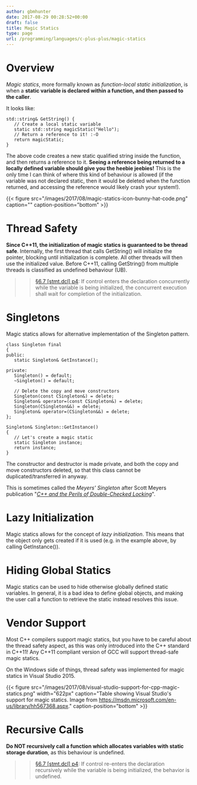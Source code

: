 ```yaml
---
author: gbmhunter
date: 2017-08-29 00:28:52+00:00
draft: false
title: Magic Statics
type: page
url: /programming/languages/c-plus-plus/magic-statics
---
```


# Overview




_Magic statics_, more formally known as _function-local static initialization_, is when a **static variable is declared within a function, and then passed to the caller**.




It looks like:



    
    std::string& GetString() {
       // Create a local static variable
       static std::string magicStatic("Hello");
       // Return a reference to it! :-O
       return magicStatic;
    }




The above code creates a new static qualified string inside the function, and then returns a reference to it. **Seeing a reference being returned to a locally defined variable should give you the heebie jeebies!** This is the only time I can think of where this kind of behaviour is allowed (if the variable was not declared static, then it would be deleted when the function returned, and accessing the reference would likely crash your system!).




{{< figure src="/images/2017/08/magic-statics-icon-bunny-hat-code.png" caption="" caption-position="bottom" >}}




# Thread Safety




**Since C++11, the initialization of magic statics is guaranteed to be thread safe**. Internally, the first thread that calls GetString() will initialize the pointer, blocking until initialization is complete. All other threads will then use the initialized value. Before C++11, calling GetString() from multiple threads is classified as undefined behaviour (UB).




<blockquote>

> 
> [§6.7 [stmt.dcl] p4](http://www.open-std.org/jtc1/sc22/wg21/docs/papers/2012/n3337.pdf): If control enters the declaration concurrently while the variable is being initialized, the concurrent execution shall wait for completion of the initialization.
> 
> 
</blockquote>




# Singletons




Magic statics allows for alternative implementation of the Singleton pattern.



    
    class Singleton final
    {
    public:
       static Singleton& GetInstance();
     
    private:
       Singleton() = default;
       ~Singleton() = default;
    
       // Delete the copy and move constructors 
       Singleton(const CSingleton&) = delete;
       Singleton& operator=(const CSingleton&) = delete;
       Singleton(CSingleton&&) = delete;
       Singleton& operator=(CSingleton&&) = delete;
    };
     
    Singleton& Singleton::GetInstance()
    {
       // Let's create a magic static
       static Singleton instance;
       return instance;
    }




The constructor and destructor is made private, and both the copy and move constructors deleted, so that this class cannot be duplicated/transferred in anyway.




This is sometimes called the _Meyers' Singleton_ after Scott Meyers publication "[_C++ and the Perils of Double-Checked Locking_](/images/2017/08/Scott-Meyers-Cpp-and-the-Perils-of-Double-Checked-Locking.pdf)".




# Lazy Initialization




Magic statics allows for the concept of _lazy initialization_. This means that the object only gets created if it is used (e.g. in the example above, by calling GetInstance()).




# Hiding Global Statics




Magic statics can be used to hide otherwise globally defined static variables. In general, it is a bad idea to define global objects, and making the user call a function to retrieve the static instead resolves this issue.




# Vendor Support




Most C++ compilers support magic statics, but you have to be careful about the thread safety aspect, as this was only introduced into the C++ standard in C++11! Any C++11 compliant version of GCC will support thread-safe magic statics.




On the Windows side of things, thread safety was implemented for magic statics in Visual Studio 2015.



{{< figure src="/images/2017/08/visual-studio-support-for-cpp-magic-statics.png" width="622px" caption="Table showing Visual Studio's support for magic statics. Image from https://msdn.microsoft.com/en-us/library/hh567368.aspx." caption-position="bottom" >}}






# Recursive Calls




**Do NOT recursively call a function which allocates variables with static storage duration**, as this behaviour is undefined.




<blockquote>

> 
> [§6.7 [stmt.dcl] p4](http://www.open-std.org/jtc1/sc22/wg21/docs/papers/2012/n3337.pdf): If control re-enters the declaration recursively while the variable is being initialized, the behavior is undefined.
> 
> 
</blockquote>
